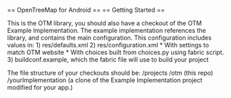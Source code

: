 == OpenTreeMap for Android ==
== Getting Started ==

This is the OTM library, you should also have a checkout of the OTM Example Implementation.  The
example implementation references the library, and contains the main configuration.  This configuration
includes values in:
    1) res/defaults.xml
    2) res/configuration.xml 
        * With settings to match OTM website
        * With choices built from choices.py using fabric script.
    3) buildconf.example, which the fabric file will use to build your project

The file structure of your checkouts should be:
    /projects
        /otm (this repo)
        /yourImplementation (a clone of the Example Implementation project modified for your app.)


        


